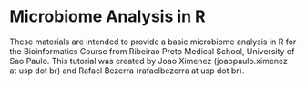 # Microbiome Analysis in R

These materials are intended to provide a basic microbiome analysis in R for the Bioinformatics Course from Ribeirao Preto Medical School, University of Sao Paulo. This tutorial was created by Joao Ximenez (joaopaulo.ximenez at usp dot br) and Rafael Bezerra (rafaelbezerra at usp dot br). 
